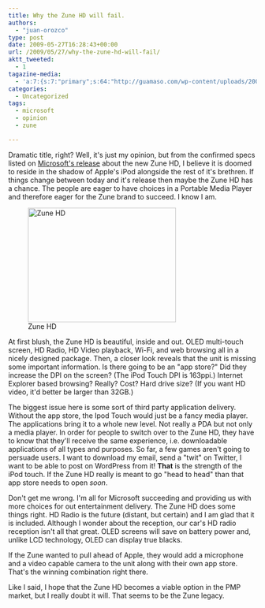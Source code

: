 ```yaml
---
title: Why the Zune HD will fail.
authors: 
  - "juan-orozco"
type: post
date: 2009-05-27T16:28:43+00:00
url: /2009/05/27/why-the-zune-hd-will-fail/
aktt_tweeted:
  - 1
tagazine-media:
  - 'a:7:{s:7:"primary";s:64:"http://guamaso.com/wp-content/uploads/2009/05/zunehd-300x232.jpg";s:6:"images";a:1:{s:64:"http://guamaso.com/wp-content/uploads/2009/05/zunehd-300x232.jpg";a:6:{s:8:"file_url";s:64:"http://guamaso.com/wp-content/uploads/2009/05/zunehd-300x232.jpg";s:5:"width";s:3:"300";s:6:"height";s:3:"232";s:4:"type";s:5:"image";s:4:"area";s:5:"69600";s:9:"file_path";s:0:"";}}s:6:"videos";a:0:{}s:11:"image_count";s:1:"1";s:6:"author";s:7:"8033531";s:7:"blog_id";s:8:"17975075";s:9:"mod_stamp";s:19:"2009-05-27 16:28:43";}'
categories:
  - Uncategorized
tags:
  - microsoft
  - opinion
  - zune

---
```

Dramatic title, right? Well, it's just my opinion, but from the confirmed specs listed on <a href="http://www.zune.net/en-us/press/2009/0526-zunehd.htm" target="_blank" rel="noopener noreferrer">Microsoft's release</a> about the new Zune HD, I believe it is doomed to reside in the shadow of Apple's iPod alongside the rest of it's brethren. If things change between today and it's release then maybe the Zune HD has a chance. The people are eager to have choices in a Portable Media Player and therefore eager for the Zune brand to succeed. I know I am.

<figure id="attachment_1747" aria-describedby="caption-attachment-1747" style="width: 300px" class="wp-caption aligncenter"><img class="size-medium wp-image-1747" title="zunehd" src="https://i1.wp.com/guamaso.com/wp-content/uploads/2009/05/zunehd-300x232.jpg?resize=300%2C232" alt="Zune HD" width="300" height="232" data-recalc-dims="1" /><figcaption id="caption-attachment-1747" class="wp-caption-text">Zune HD</figcaption></figure>

At first blush, the Zune HD is beautiful, inside and out. OLED multi-touch screen, HD Radio, HD Video playback, Wi-Fi, and web browsing all in a nicely designed package. Then, a closer look reveals that the unit is missing some important information. Is there going to be an "app store?" Did they increase the DPI on the screen? (The iPod Touch DPI is 163ppi.) Internet Explorer based browsing? Really? Cost? Hard drive size? (If you want HD video, it'd better be larger than 32GB.)

The biggest issue here is some sort of third party application delivery. Without the app store, the Ipod Touch would just be a fancy media player. The applications bring it to a whole new level. Not really a PDA but not only a media player. In order for people to switch over to the Zune HD, they have to know that they'll receive the same experience, i.e. downloadable applications of all types and purposes. So far, a few games aren't going to persuade users. I want to download my email, send a "twit" on Twitter, I want to be able to post on WordPress from it! **That** is the strength of the iPod touch. If the Zune HD really is meant to go "head to head" than that app store needs to open _soon_.

Don't get me wrong. I'm all for Microsoft succeeding and providing us with more choices for out entertainment delivery. The Zune HD does some things right. HD Radio is the future (distant, but certain) and I am glad that it is included. Although I wonder about the reception, our car's HD radio reception isn't all that great. OLED screens will save on battery power and, unlike LCD technology, OLED can display true blacks.

If the Zune wanted to pull ahead of Apple, they would add a microphone and a video capable camera to the unit along with their own app store. That's the winning combination right there.

Like I said, I hope that the Zune HD becomes a viable option in the PMP market, but I really doubt it will. That seems to be the Zune legacy.